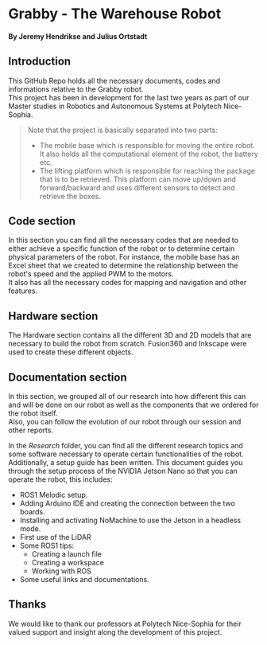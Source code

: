 # Grabby - The Warehouse Robot
#### By Jeremy Hendrikse and Julius Ortstadt

## Introduction
This GitHub Repo holds all the necessary documents, codes and informations relative to the Grabby robot.\
This project has been in development for the last two years as part of our Master studies in Robotics and Autonomous Systems at Polytech Nice-Sophia.

> Note that the project is basically separated into two parts:
> - The mobile base which is responsible for moving the entire robot. 
> It also holds all the computational element of the robot, the battery etc.
> - The lifting platform which is responsible for reaching the package that is to be retrieved. 
> This platform can move up/down and forward/backward and uses different sensors to detect and retrieve the boxes.

## Code section
In this section you can find all the necessary codes that are needed to either achieve a specific function of the robot or to determine certain physical parameters of the robot. 
For instance, the mobile base has an Excel sheet that we created to determine the relationship between the robot's speed and the applied PWM to the motors.\
It also has all the necessary codes for mapping and navigation and other features.

## Hardware section
The Hardware section contains all the different 3D and 2D models that are necessary to build the robot from scratch.
Fusion360 and Inkscape were used to create these different objects.

## Documentation section
In this section, we grouped all of our research into how different this can and will be done on our robot as well as the components that we ordered for the robot itself.\
Also, you can follow the evolution of our robot through our session and other reports.

In the *Research* folder, you can find all the different research topics and some software necessary to operate certain functionalities of the robot.\
Additionally, a setup guide has been written. This document guides you through the setup process of the NVIDIA Jetson Nano so that you can operate the robot, this includes:
- ROS1 Melodic setup.
- Adding Arduino IDE and creating the connection between the two boards.
- Installing and activating NoMachine to use the Jetson in a headless mode.
- First use of the LiDAR
- Some ROS1 tips:
  - Creating a launch file
  - Creating a workspace
  - Working with ROS
- Some useful links and documentations.


## Thanks
We would like to thank our professors at Polytech Nice-Sophia for their valued support and insight along the development of this project. 